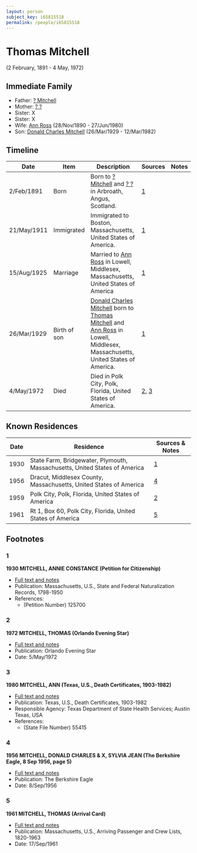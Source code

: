 ```yaml
---
layout: person
subject_key: i65815518
permalink: /people/i65815518
---
```


# Thomas Mitchell
(2 February, 1891 - 4 May, 1972)

## Immediate Family

* Father: [? Mitchell](./@47829915@--mitchell-b-d.md)
* Mother: [? ?](./@94950024@---b-d.md)
* Sister: X
* Sister: X
* Wife: [Ann Ross](./@52613824@-ann-ross-b1890-11-28-d1980-6-27.md) (28/Nov/1890 - 27/Jun/1980)
* Son: [Donald Charles Mitchell](./@49269448@-donald-charles-mitchell-b1929-3-26-d1982-3-12.md) (26/Mar/1929 - 12/Mar/1982)

## Timeline

Date | Item | Description | Sources | Notes
---|---|---|---|---
2/Feb/1891 | Born | Born to [? Mitchell](./@47829915@--mitchell-b-d.md) and [? ?](./@94950024@---b-d.md) in Arbroath, Angus, Scotland. | [1](#1) | 
21/May/1911 | Immigrated | Immigrated to Boston, Massachusetts, United States of America. | [1](#1) | 
15/Aug/1925 | Marriage | Married to [Ann Ross](./@52613824@-ann-ross-b1890-11-28-d1980-6-27.md) in Lowell, Middlesex, Massachusetts, United States of America | [1](#1) | 
26/Mar/1929 | Birth of son | [Donald Charles Mitchell](./@49269448@-donald-charles-mitchell-b1929-3-26-d1982-3-12.md) born to [Thomas Mitchell](./@65815518@-thomas-mitchell-b1891-2-2-d1972-5-4.md) and [Ann Ross](./@52613824@-ann-ross-b1890-11-28-d1980-6-27.md) in Lowell, Middlesex, Massachusetts, United States of America. | [1](#1) | 
4/May/1972 | Died | Died in Polk City, Polk, Florida, United States of America. | [2](#2), [3](#3) | 

## Known Residences

Date | Residence | Sources & Notes
---|---|---
1930 | State Farm, Bridgewater, Plymouth, Massachusetts, United States of America | [1](#1)
1956 | Dracut, Middlesex County, Massachusetts, United States of America | [4](#4)
1959 | Polk City, Polk, Florida, United States of America | [2](#2)
1961 | Rt 1, Box 60, Polk City, Florida, United States of America | [5](#5)

## Footnotes

### 1

**1930 MITCHELL, ANNIE CONSTANCE (Petition for Citizenship)**

* [Full text and notes](../sources/@88444891@-1930-mitchell,-annie-constance-petition-for-citizenship-.md)
* Publication: Massachusetts, U.S., State and Federal Naturalization Records, 1798-1950
* References: 
  * (Petition Number) 125700

### 2

**1972 MITCHELL, THOMAS (Orlando Evening Star)**

* [Full text and notes](../sources/@85742890@-1972-mitchell,-thomas-orlando-evening-star-.md)
* Publication: Orlando Evening Star
* Date: 5/May/1972

### 3

**1980 MITCHELL, ANN (Texas, U.S., Death Certificates, 1903-1982)**

* [Full text and notes](../sources/@54706080@-1980-mitchell,-ann-texas,-u.s.,-death-certificates,-1903-1982-.md)
* Publication: Texas, U.S., Death Certificates, 1903-1982
* Responsible Agency: Texas Department of State Health Services; Austin Texas, USA
* References: 
  * (State File Number) 55415

### 4

**1956 MITCHELL, DONALD CHARLES & X, SYLVIA JEAN (The Berkshire Eagle, 8 Sep 1956, page 5)**

* [Full text and notes](../sources/@67337826@-1956-mitchell,-donald-charles-&-hoctor,-sylvia-jean-the-berkshire-eagle,-8-sep-1956,-page-5-.md)
* Publication: The Berkshire Eagle
* Date: 8/Sep/1956

### 5

**1961 MITCHELL, THOMAS (Arrival Card)**

* [Full text and notes](../sources/@9737120@-1961-mitchell,-thomas-arrival-card-.md)
* Publication: Massachusetts, U.S., Arriving Passenger and Crew Lists, 1820-1963
* Date: 17/Sep/1961


